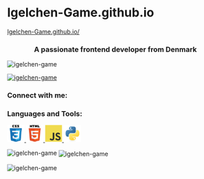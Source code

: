 # Igelchen-Game.github.io
[Igelchen-Game.github.io/](https://igelchen-game.github.io/)

<h3 align="center">A passionate frontend developer from Denmark</h3>

<p align="left"> <img src="https://komarev.com/ghpvc/?username=igelchen-game&label=Profile%20views&color=0e75b6&style=flat" alt="igelchen-game" /> </p>

<p align="left"> <a href="https://github.com/ryo-ma/github-profile-trophy"><img src="https://github-profile-trophy.vercel.app/?username=igelchen-game" alt="igelchen-game" /></a> </p>

<h3 align="left">Connect with me:</h3>
<p align="left">
</p>

<h3 align="left">Languages and Tools:</h3>
<p align="left"> <a href="https://www.w3schools.com/css/" target="_blank" rel="noreferrer"> <img src="https://raw.githubusercontent.com/devicons/devicon/master/icons/css3/css3-original-wordmark.svg" alt="css3" width="40" height="40"/> </a> <a href="https://www.w3.org/html/" target="_blank" rel="noreferrer"> <img src="https://raw.githubusercontent.com/devicons/devicon/master/icons/html5/html5-original-wordmark.svg" alt="html5" width="40" height="40"/> </a> <a href="https://developer.mozilla.org/en-US/docs/Web/JavaScript" target="_blank" rel="noreferrer"> <img src="https://raw.githubusercontent.com/devicons/devicon/master/icons/javascript/javascript-original.svg" alt="javascript" width="40" height="40"/> </a> <a href="https://www.python.org" target="_blank" rel="noreferrer"> <img src="https://raw.githubusercontent.com/devicons/devicon/master/icons/python/python-original.svg" alt="python" width="40" height="40"/> </a> </p>

<p><img align="left" src="https://github-readme-stats.vercel.app/api/top-langs?username=igelchen-game&show_icons=true&locale=en&layout=compact" alt="igelchen-game" /></p>

<p>&nbsp;<img align="center" src="https://github-readme-stats.vercel.app/api?username=igelchen-game&show_icons=true&locale=en" alt="igelchen-game" /></p>

<p><img align="center" src="https://github-readme-streak-stats.herokuapp.com/?user=igelchen-game&" alt="igelchen-game" /></p>
